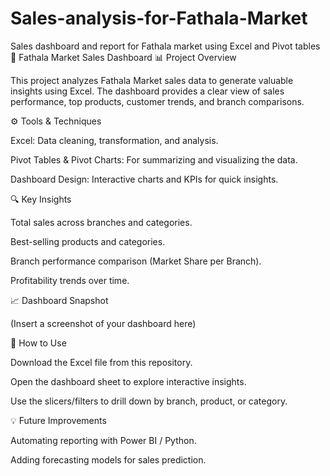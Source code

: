 # Sales-analysis-for-Fathala-Market
Sales dashboard and report for Fathala market using Excel and Pivot tables
🛒 Fathala Market Sales Dashboard
📊 Project Overview

This project analyzes Fathala Market sales data to generate valuable insights using Excel.
The dashboard provides a clear view of sales performance, top products, customer trends, and branch comparisons.

⚙️ Tools & Techniques

Excel: Data cleaning, transformation, and analysis.

Pivot Tables & Pivot Charts: For summarizing and visualizing the data.

Dashboard Design: Interactive charts and KPIs for quick insights.

🔍 Key Insights

Total sales across branches and categories.

Best-selling products and categories.

Branch performance comparison (Market Share per Branch).

Profitability trends over time.

📈 Dashboard Snapshot

(Insert a screenshot of your dashboard here)

🚀 How to Use

Download the Excel file from this repository.

Open the dashboard sheet to explore interactive insights.

Use the slicers/filters to drill down by branch, product, or category.

💡 Future Improvements

Automating reporting with Power BI / Python.

Adding forecasting models for sales prediction.
